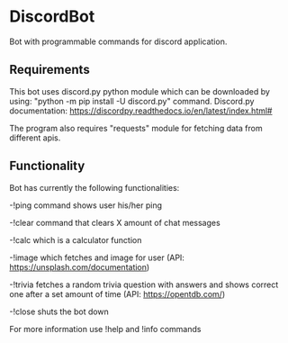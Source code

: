 # DiscordBot
Bot with programmable commands for discord application.


## Requirements
This bot uses discord.py python module which can be downloaded by using: "python -m pip install -U discord.py" command.
Discord.py documentation: https://discordpy.readthedocs.io/en/latest/index.html#

The program also requires "requests" module for fetching data from different apis.


## Functionality
Bot has currently the following functionalities:

-!ping command shows user his/her ping

-!clear command that clears X amount of chat messages

-!calc which is a calculator function

-!image which fetches and image for user (API: https://unsplash.com/documentation)

-!trivia fetches a random trivia question with answers and shows correct one after a set amount of time (API: https://opentdb.com/)

-!close shuts the bot down


For more information use !help and !info commands

